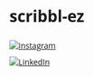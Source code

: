 <!DOCTYPE html>
<html lang="en">
<head>
    <link href="https://fonts.googleapis.com/css2?family=Open+Sans:wght@400;700&display=swap" rel="stylesheet">
    <style>
        body {
            font-family: 'Open Sans', sans-serif;
        }
        .badge-container {
            display: flex;
            flex-direction: column;
            align-items: flex-start;
        }
        .badge-container a {
            margin: 5px 0;
        }
    </style>
</head>
<body>

# scribbl-ez

<div align="left" class="badge-container">
    <a href="https://www.instagram.com/elin.zhang_">
        <img alt="Instagram" title="Follow me on Instagram" src="https://custom-icon-badges.demolab.com/badge/Instagram-Follow-purple?color=%235B3C88&labelColor=%237D53B8&style=for-the-badge&logo=person-add&logoColor=white"/>
    </a>
    <a href="https://www.linkedin.com/in/elin-zhang">
        <img alt="LinkedIn" title="Connect with me on LinkedIn" src="https://custom-icon-badges.demolab.com/badge/LinkedIn-Connect-blueviolet?color=%235B3C88&labelColor=%237D53B8&style=for-the-badge&logo=person-add&logoColor=white"/>
    </a>
</div>

</body>
</html>



